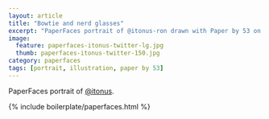 ```yaml
---
layout: article
title: "Bowtie and nerd glasses"
excerpt: "PaperFaces portrait of @itonus-ron drawn with Paper by 53 on an iPad."
image: 
  feature: paperfaces-itonus-twitter-lg.jpg
  thumb: paperfaces-itonus-twitter-150.jpg
category: paperfaces
tags: [portrait, illustration, paper by 53]
---
```


PaperFaces portrait of [@itonus](http://twitter.com/itonus).

{% include boilerplate/paperfaces.html %}